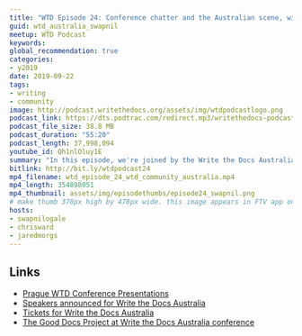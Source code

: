 ```yaml
---
title: "WTD Episode 24: Conference chatter and the Australian scene, with Swapnil Ogale"
guid: wtd_australia_swapnil
meetup: WTD Podcast
keywords:
global_recommendation: true
categories:
- y2019
date: 2019-09-22
tags:
- writing
- community
image: http://podcast.writethedocs.org/assets/img/wtdpodcastlogo.png
podcast_link: https://dts.podtrac.com/redirect.mp3/writethedocs-podcast.s3-us-west-2.amazonaws.com/wtd_episode_24_wtd_community_australia.mp3
podcast_file_size: 38.8 MB
podcast_duration: "55:20"
podcast_length: 37,998,094
youtube_id: Qh1nlOluy1E
summary: "In this episode, we're joined by the Write the Docs Australia initiator Swapnil Ogale. We talk about conference wind-downs and ramp-ups, highlights from the just-finished WTD Prague conference, speakers announced for upcoming Write the Docs Australia conference, the \"Good Docs Project,\" the tech writing scene in Australia, and more."
bitlink: http://bit.ly/wtdpodcast24
mp4_filename: wtd_episode_24_wtd_community_australia.mp4
mp4_length: 354898051
mp4_thumbnail: assets/img/episodethumbs/episode24_swapnil.png
# make thumb 378px high by 478px wide. this image appears in FTV app only
hosts:
- swapnilogale
- chrisward
- jaredmorgs
---
```




## Links

* [Prague WTD Conference Presentations](https://www.youtube.com/playlist?list=PLZAeFn6dfHpkpYchP1iFnQnc7i-2xJd0I)
* [Speakers announced for Write the Docs Australia](https://www.writethedocs.org/conf/australia/2019/speakers/)
* [Tickets for Write the Docs Australia](https://www.writethedocs.org/conf/australia/2019/tickets/)
* [The Good Docs Project at Write the Docs Australia conference](https://thegooddocsproject.dev/)
